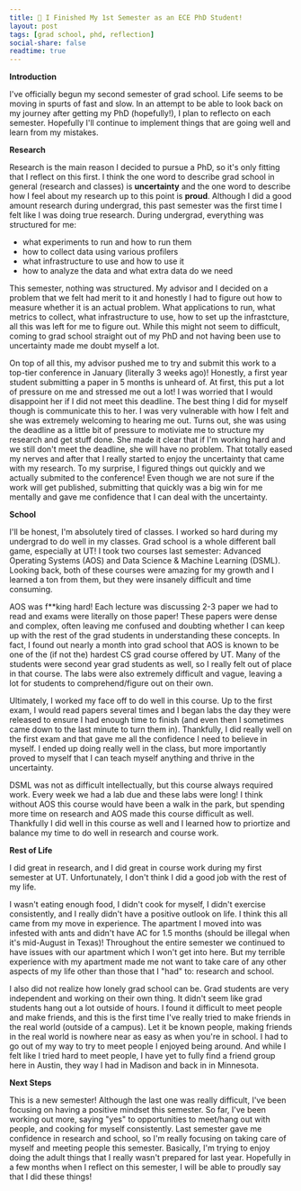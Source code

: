 ```yaml
---
title: 🧐 I Finished My 1st Semester as an ECE PhD Student!
layout: post
tags: [grad school, phd, reflection]
social-share: false
readtime: true
---
```


**Introduction**

I've officially begun my second semester of grad school. Life seems to be moving in spurts of fast and slow. In an attempt to be able to look back on my journey after getting my PhD (hopefully!), I plan to reflecto on each semester. Hopefully I'll continue to implement things that are going well and learn from my mistakes. 

**Research**

Research is the main reason I decided to pursue a PhD, so it's only fitting that I reflect on this first. I think the one word to describe grad school in general (research and classes) is **uncertainty** and the one word to describe how I feel about my research up to this point is **proud**. Although I did a good amount research during undergrad, this past semester was the first time I felt like I was doing true research. During undergrad, everything was structured for me:

- what experiments to run and how to run them
- how to collect data using various profilers
- what infrastructure to use and how to use it
- how to analyze the data and what extra data do we need

This semester, nothing was structured. My advisor and I decided on a problem that we felt had merit to it and honestly I had to figure out how to measure whether it is an actual problem. What applications to run, what metrics to collect, what infrastructure to use, how to set up the infrastcture, all this was left for me to figure out. While this might not seem to difficult, coming to grad school straight out of my PhD and not having been use to uncertainty made me doubt myself a lot. 

On top of all this, my advisor pushed me to try and submit this work to a top-tier conference in January (literally 3 weeks ago)! Honestly, a first year student submitting a paper in 5 months is unheard of. At first, this put a lot of pressure on me and stressed me out a lot! I was worried that I would disappoint her if I did not meet this deadline. The best thing I did for myself though is communicate this to her. I was very vulnerable with how I felt and she was extremely welcoming to hearing me out. Turns out, she was using the deadline as a little bit of pressure to motiviate me to structure my research and get stuff done. She made it clear that if I'm working hard and we still don't meet the deadline, she will have no problem. That totally eased my nerves and after that I really started to enjoy the uncertainty that came with my research. To my surprise, I figured things out quickly and we actually submited to the conference! Even though we are not sure if the work will get published, submitting that quickly was a big win for me mentally and gave me confidence that I can deal with the uncertainty. 

**School**

I'll be honest, I'm absolutely tired of classes. I worked so hard during my undergrad to do well in my classes. Grad school is a whole different ball game, especially at UT! I took two courses last semester: Advanced Operating Systems (AOS) and Data Science & Machine Learning (DSML). Looking back, both of these courses were amazing for my growth and I learned a ton from them, but they were insanely difficult and time consuming.

AOS was f**king hard! Each lecture was discussing 2-3 paper we had to read and exams were literally on those paper! These papers were dense and complex, often leaving me confused and doubting whether I can keep up with the rest of the grad students in understanding these concepts. In fact, I found out nearly a month into grad school that AOS is known to be one of the (if not the) hardest CS grad course offered by UT. Many of the students were second year grad students as well, so I really felt out of place in that course. The labs were also extremely difficult and vague, leaving a lot for students to comprehend/figure out on their own. 

Ultimately, I worked my face off to do well in this course. Up to the first exam, I would read papers several times and I began labs the day they were released to ensure I had enough time to finish (and even then I sometimes came down to the last minute to turn them in). Thankfully, I did really well on the first exam and that gave me all the confidence I need to believe in myself. I ended up doing really well in the class, but more importantly proved to myself that I can teach myself anything and thrive in the uncertainty. 

DSML was not as difficult intellectually, but this course always required work. Every week we had a lab due and these labs were long! I think without AOS this course would have been a walk in the park, but spending more time on research and AOS made this course difficult as well. Thankfully I did well in this course as well and I learned how to priortize and balance my time to do well in research and course work. 

**Rest of Life**

I did great in research, and I did great in course work during my first semester at UT. Unfortunately, I don't think I did a good job with the rest of my life. 

I wasn't eating enough food, I didn't cook for myself, I didn't exercise consistently, and I really didn't have a positive outlook on life. I think this all came from my move in experience. The apartment I moved into was infested with ants and didn't have AC for 1.5 months (should be illegal when it's mid-August in Texas)! Throughout the entire semester we continued to have issues with our apartment which I won't get into here. But my terrible experience with my apartment made me not want to take care of any other aspects of my life other than those that I "had" to: research and school.

I also did not realize how lonely grad school can be. Grad students are very independent and working on their own thing. It didn't seem like grad students hang out a lot outside of hours. I found it difficult to meet people and make friends, and this is the first time I've really tried to make friends in the real world (outside of a campus). Let it be known people, making friends in the real world is nowhere near as easy as when you're in school. I had to go out of my way to try to meet people I enjoyed being around. And while I felt like I tried hard to meet people, I have yet to fully find a friend group here in Austin, they way I had in Madison and back in in Minnesota. 

**Next Steps**

This is a new semester! Although the last one was really difficult, I've been focusing on having a positive mindset this semester. So far, I've been working out more, saying "yes" to opportunities to meet/hang out with people, and cooking for myself consistently. Last semester gave me confidence in research and school, so I'm really focusing on taking care of myself and meeting people this semester. Basically, I'm trying to enjoy doing the adult things that I really wasn't prepared for last year. Hopefully in a few months when I reflect on this semester, I will be able to proudly say that I did these things!